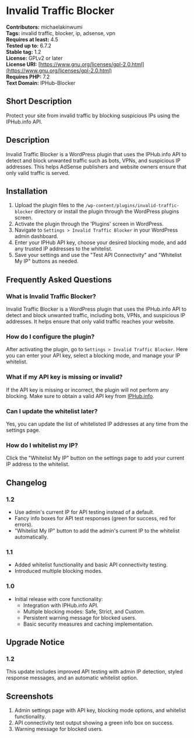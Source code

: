 # Invalid Traffic Blocker

**Contributors:** michaelakinwumi  
**Tags:** invalid traffic, blocker, ip, adsense, vpn  
**Requires at least:** 4.5  
**Tested up to:** 6.7.2  
**Stable tag:** 1.2  
**License:** GPLv2 or later  
**License URI:** [https://www.gnu.org/licenses/gpl-2.0.html](https://www.gnu.org/licenses/gpl-2.0.html)  
**Requires PHP:** 7.2  
**Text Domain:** IPHub-Blocker  

## Short Description

Protect your site from invalid traffic by blocking suspicious IPs using the IPHub.info API.

## Description

Invalid Traffic Blocker is a WordPress plugin that uses the IPHub.info API to detect and block unwanted traffic such as bots, VPNs, and suspicious IP addresses. This helps AdSense publishers and website owners ensure that only valid traffic is served.

## Installation

1. Upload the plugin files to the `/wp-content/plugins/invalid-traffic-blocker` directory or install the plugin through the WordPress plugins screen.
2. Activate the plugin through the 'Plugins' screen in WordPress.
3. Navigate to `Settings > Invalid Traffic Blocker` in your WordPress admin dashboard.
4. Enter your IPHub API key, choose your desired blocking mode, and add any trusted IP addresses to the whitelist.
5. Save your settings and use the "Test API Connectivity" and "Whitelist My IP" buttons as needed.

## Frequently Asked Questions

### What is Invalid Traffic Blocker?

Invalid Traffic Blocker is a WordPress plugin that uses the IPHub.info API to detect and block unwanted traffic, including bots, VPNs, and suspicious IP addresses. It helps ensure that only valid traffic reaches your website.

### How do I configure the plugin?

After activating the plugin, go to `Settings > Invalid Traffic Blocker`. Here you can enter your API key, select a blocking mode, and manage your IP whitelist.

### What if my API key is missing or invalid?

If the API key is missing or incorrect, the plugin will not perform any blocking. Make sure to obtain a valid API key from [IPHub.info](https://iphub.info/register).

### Can I update the whitelist later?

Yes, you can update the list of whitelisted IP addresses at any time from the settings page.

### How do I whitelist my IP?

Click the "Whitelist My IP" button on the settings page to add your current IP address to the whitelist.

## Changelog

### 1.2

- Use admin's current IP for API testing instead of a default.
- Fancy info boxes for API test responses (green for success, red for errors).
- "Whitelist My IP" button to add the admin's current IP to the whitelist automatically.

### 1.1

- Added whitelist functionality and basic API connectivity testing.
- Introduced multiple blocking modes.

### 1.0

- Initial release with core functionality:
  - Integration with IPHub.info API.
  - Multiple blocking modes: Safe, Strict, and Custom.
  - Persistent warning message for blocked users.
  - Basic security measures and caching implementation.

## Upgrade Notice

### 1.2

This update includes improved API testing with admin IP detection, styled response messages, and an automatic whitelist option.

## Screenshots

1. Admin settings page with API key, blocking mode options, and whitelist functionality.
2. API connectivity test output showing a green info box on success.
3. Warning message for blocked users.
